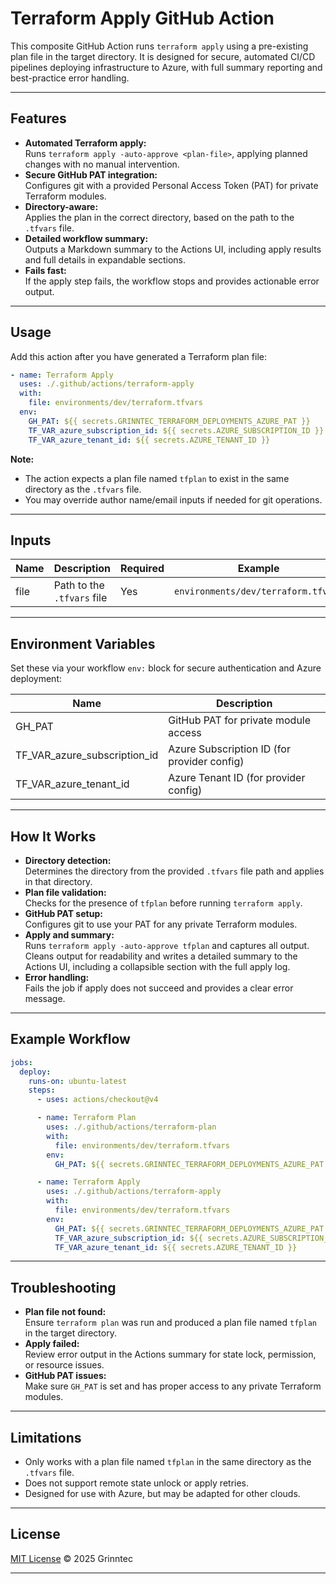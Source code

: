 # Terraform Apply GitHub Action

This composite GitHub Action runs `terraform apply` using a pre-existing plan file in the target directory. It is designed for secure, automated CI/CD pipelines deploying infrastructure to Azure, with full summary reporting and best-practice error handling.

---

## Features

- **Automated Terraform apply:**  
  Runs `terraform apply -auto-approve <plan-file>`, applying planned changes with no manual intervention.
- **Secure GitHub PAT integration:**  
  Configures git with a provided Personal Access Token (PAT) for private Terraform modules.
- **Directory-aware:**  
  Applies the plan in the correct directory, based on the path to the `.tfvars` file.
- **Detailed workflow summary:**  
  Outputs a Markdown summary to the Actions UI, including apply results and full details in expandable sections.
- **Fails fast:**  
  If the apply step fails, the workflow stops and provides actionable error output.

---

## Usage

Add this action after you have generated a Terraform plan file:

```yaml
- name: Terraform Apply
  uses: ./.github/actions/terraform-apply
  with:
    file: environments/dev/terraform.tfvars
  env:
    GH_PAT: ${{ secrets.GRINNTEC_TERRAFORM_DEPLOYMENTS_AZURE_PAT }}
    TF_VAR_azure_subscription_id: ${{ secrets.AZURE_SUBSCRIPTION_ID }}
    TF_VAR_azure_tenant_id: ${{ secrets.AZURE_TENANT_ID }}
```

**Note:**  
- The action expects a plan file named `tfplan` to exist in the same directory as the `.tfvars` file.  
- You may override author name/email inputs if needed for git operations.

---

## Inputs

| Name        | Description                    | Required | Example                                |
|-------------|-------------------------------|----------|----------------------------------------|
| file        | Path to the `.tfvars` file    | Yes      | `environments/dev/terraform.tfvars`    |

---

## Environment Variables

Set these via your workflow `env:` block for secure authentication and Azure deployment:

| Name                        | Description                                  |
|-----------------------------|----------------------------------------------|
| GH_PAT                      | GitHub PAT for private module access         |
| TF_VAR_azure_subscription_id| Azure Subscription ID (for provider config)  |
| TF_VAR_azure_tenant_id      | Azure Tenant ID (for provider config)        |

---

## How It Works

- **Directory detection:**  
  Determines the directory from the provided `.tfvars` file path and applies in that directory.
- **Plan file validation:**  
  Checks for the presence of `tfplan` before running `terraform apply`.
- **GitHub PAT setup:**  
  Configures git to use your PAT for any private Terraform modules.
- **Apply and summary:**  
  Runs `terraform apply -auto-approve tfplan` and captures all output.  
  Cleans output for readability and writes a detailed summary to the Actions UI, including a collapsible section with the full apply log.
- **Error handling:**  
  Fails the job if apply does not succeed and provides a clear error message.

---

## Example Workflow

```yaml
jobs:
  deploy:
    runs-on: ubuntu-latest
    steps:
      - uses: actions/checkout@v4

      - name: Terraform Plan
        uses: ./.github/actions/terraform-plan
        with:
          file: environments/dev/terraform.tfvars
        env:
          GH_PAT: ${{ secrets.GRINNTEC_TERRAFORM_DEPLOYMENTS_AZURE_PAT }}

      - name: Terraform Apply
        uses: ./.github/actions/terraform-apply
        with:
          file: environments/dev/terraform.tfvars
        env:
          GH_PAT: ${{ secrets.GRINNTEC_TERRAFORM_DEPLOYMENTS_AZURE_PAT }}
          TF_VAR_azure_subscription_id: ${{ secrets.AZURE_SUBSCRIPTION_ID }}
          TF_VAR_azure_tenant_id: ${{ secrets.AZURE_TENANT_ID }}
```

---

## Troubleshooting

- **Plan file not found:**  
  Ensure `terraform plan` was run and produced a plan file named `tfplan` in the target directory.
- **Apply failed:**  
  Review error output in the Actions summary for state lock, permission, or resource issues.
- **GitHub PAT issues:**  
  Make sure `GH_PAT` is set and has proper access to any private Terraform modules.

---

## Limitations

- Only works with a plan file named `tfplan` in the same directory as the `.tfvars` file.
- Does not support remote state unlock or apply retries.
- Designed for use with Azure, but may be adapted for other clouds.

---

## License

[MIT License](../LICENSE) © 2025 Grinntec

---
